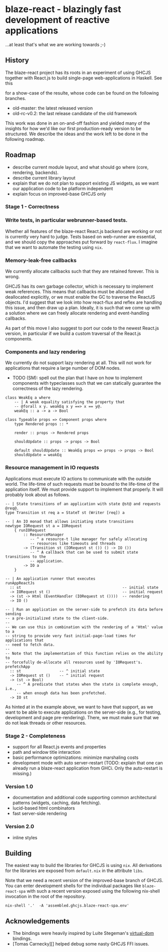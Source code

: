 # blaze-react - blazingly fast development of reactive applications

...at least that's what we are working towards ;-)


## History

The blaze-react project has its roots in an experiment of using GHCJS together
with React.js to build single-page web-applications in Haskell. See this

[demo]: https://meiersi.github.io/blaze-react/

for a show-case of the resulte, whose code can be found on the following
branches.

- old-master: the latest released version
- old-rc-v0.2: the last release candidate of the old framework

This work was done in an on-and-off fashion and yielded many of the insights
for how we'd like our first production-ready version to be structured. We
describe the ideas and the work left to be done in the following roadmap.


## Roadmap

- describe current module layout, and what should go where (core, rendering,
  backends).
- describe current library layout
- explain that we do not plan to support existing JS widgets, as we want our
  application code to be platform independent
- explain focus on improved-base GHCJS only


### Stage 1 - Correctness

### Write tests, in particular webrunner-based tests.

Whether all features of the blaze-react React.js backend are working or not is
currently very hard to judge. Tests based on web-runner are essential, and we
should copy the approaches put forward by `react-flux`. I imagine that we want
to automate the testing using `nix`.


### Memory-leak-free callbacks

We currently allocate callbacks such that they are retained forever. This is
wrong.

GHCJS has its own garbage collector, which is necessary to implement
weak references. This means that callbacks must be allocated and deallocated
explicitly, or we must enable the GC to traverse the ReactJS objects. I'd
suggest that we look into how react-flux and reflex are handling this issue,
and then draw up a plan. Ideally, it is such that we come up with a solution
where we can freely allocate rendering and event-handling callbacks.

As part of this move I also suggest to port our code to the newest React.js
version, in particular if we build a custom traversal of the React.js
components.


### Components and lazy rendering

We currently do not support lazy rendering at all. This will not work for
applications that require a large number of DOM nodes.

- TODO (SM): spell out the plan that I have on how to implement components
  with typeclasses such that we can statically guarantee the correctness of
  the lazy rendering.

```.haskell
class WeakEq a where
    -- | A weak equality satisfying the property that
    -- @forall x y. weakEq x y ==> x == y@.
    weakEq :: a -> a -> Bool

class Typeable props => Component props where
    type Rendered props :: *

    render :: props -> Rendered props

    shouldUpdate :: props -> props -> Bool

    default shouldUpdate :: WeakEq props => props -> props -> Bool
    shouldUpdate = weakEq
```


### Resource management in IO requests

Applications must execute IO actions to communicate with the outside world.
The life-time of such requests must be bound to the life-time of the
application itself. We must provide support to implement that properly. It
will probably look about as follows.

```.haskell
-- | State transitions of an application with state @st@ and requests @req@.
type Transition st req a = StateT st (Writer [req]) a

-- | An IO monad that allows initiating state transitions
newtype IORequest st a = IORequest
    { runIORequest
        :: ResourceManager
           -- ^ a resource-t like manager for safely allocating
           -- resources like timeouts and threads
        -> (Transition st (IORequest st ()) () -> IO ())
           -- ^ A callback that can be used to submit state transitions to the
           -- application.
        -> IO a
    }

-- | An application runner that executes
runAppReactJs
  :: st                                             -- initial state
  -> IORequest st ()                                -- initial request
  -> (st -> Html (EventHandler (IORequest st ())))  -- rendering
  -> IO ()

-- | Run an application on the server-side to prefetch its data before sending
-- a pre-initialized state to the client-side.
--
-- We can use this in combination with the rendering of a 'Html' value to a
-- string to provide very fast initial-page-load times for applications that
-- need to fetch data.
--
-- Note that the implementation of this function relies on the ability to
-- forcefully de-allocate all resources used by 'IORequest's.
prefetchApp
  :: st                 -- ^ initial state
  -> IORequest st ()    -- ^ initial request
  -> (st -> Bool)
     -- ^ A predicate that states when the state is complete enough, i.e.,
     -- when enough data has been prefetched.
  -> IO st
```

As hinted at in the example above, we want to have that support, as we want to
be able to execute applications on the server-side (e.g., for testing,
development and page pre-rendering). There, we must make sure that we do not
leak threads or other resources.



### Stage 2 - Completeness

- support for all React.js events and properties
- path and window title interaction
- basic performance optimizations: minimize marshaling costs
- development mode with auto server-restart (TODO: explain that one can
  already run a blaze-react application from GHCi. Only the auto-restart is
  missing.)


### Version 1.0

- documentation and additional code supporting common  architectural patterns
  (widgets, caching, data fetching).
- lucid-based html combinators
- fast server-side rendering


### Version 2.0

- inline styles


## Building

The easiest way to build the libraries for GHCJS is using `nix`. All
derivations for the libraries are exposed from `default.nix` in the attribute
`libs`.

Note that we need a recent version of the improved-base branch of GHCJS.
You can enter development shells for the individual packages like
`blaze-react-spa` with such a recent version exposed using the following
nix-shell invocation in the root of the repository.

```
nix-shell '.'  -A 'assembled.ghcjs.blaze-react-spa.env'
```

## Acknowledgements

* The bindings were heavily inspired by Luite Stegeman's [virtual-dom][]
  bindings.
* [Tomas Carnecky][] helped debug some nasty GHCJS FFI issues.

[virtual-dom]: https://github.com/ghcjs/ghcjs-vdom
[Tomas Carnekcy]: https://github.com/werehamster

